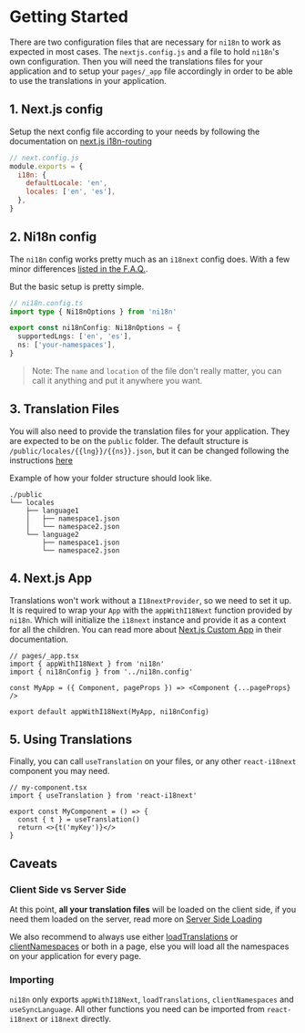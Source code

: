 # Getting Started

There are two configuration files that are necessary for `ni18n` to work as expected in most cases. The `nextjs.config.js` and a file to hold `ni18n`'s own configuration. Then you will need the translations files for your application and to setup your `pages/_app` file accordingly in order to be able to use the translations in your application.

## 1. Next.js config

Setup the next config file according to your needs by following the documentation on [next.js i18n-routing](https://nextjs.org/docs/advanced-features/i18n-routing)

```js
// next.config.js
module.exports = {
  i18n: {
    defaultLocale: 'en',
    locales: ['en', 'es'],
  },
}
```

## 2. Ni18n config

The `ni18n` config works pretty much as an `i18next` config does. With a few minor differences [listed in the F.A.Q.](../faq.md#ni18n-config-vs-i18next-config).

But the basic setup is pretty simple.

```ts
// ni18n.config.ts
import type { Ni18nOptions } from 'ni18n'

export const ni18nConfig: Ni18nOptions = {
  supportedLngs: ['en', 'es'],
  ns: ['your-namespaces'],
}
```

> Note: The `name` and `location` of the file don't really matter, you can call it anything and put it anywhere you want.

## 3. Translation Files

You will also need to provide the translation files for your application. They are expected to be on the `public` folder. The default structure is `/public/locales/{{lng}}/{{ns}}.json`, but it can be changed following the instructions [here](../faq.md#changing-the-default-translation-files-location)

Example of how your folder structure should look like.

```
./public
└── locales
    ├── language1
    │   ├── namespace1.json
    │   └── namespace2.json
    └── language2
        ├── namespace1.json
        └── namespace2.json
```

## 4. Next.js App

Translations won't work without a `I18nextProvider`, so we need to set it up. It is required to wrap your `App` with the `appWithI18Next` function provided by `ni18n`. Which will initialize the `i18next` instance and provide it as a context for all the children. You can read more about [Next.js Custom App](https://nextjs.org/docs/advanced-features/custom-app) in their documentation.

```tsx
// pages/_app.tsx
import { appWithI18Next } from 'ni18n'
import { ni18nConfig } from '../ni18n.config'

const MyApp = ({ Component, pageProps }) => <Component {...pageProps} />

export default appWithI18Next(MyApp, ni18nConfig)
```

## 5. Using Translations

Finally, you can call `useTranslation` on your files, or any other `react-i18next` component you may need.

```tsx
// my-component.tsx
import { useTranslation } from 'react-i18next'

export const MyComponent = () => {
  const { t } = useTranslation()
  return <>{t('myKey')}</>
}
```

## Caveats

### Client Side vs Server Side

At this point, **all your translation files** will be loaded on the client side, if you need them loaded on the server, read more on [Server Side Loading](./server-side-loading.md)

We also recommend to always use either [loadTranslations](./server-side-loading.md) or [clientNamespaces](./client-side-loading.md) or both in a page, else you will load all the namespaces on your application for every page.

### Importing

`ni18n` only exports `appWithI18Next`, `loadTranslations`, `clientNamespaces` and `useSyncLanguage`. All other functions you need can be imported from `react-i18next` or `i18next` directly.
